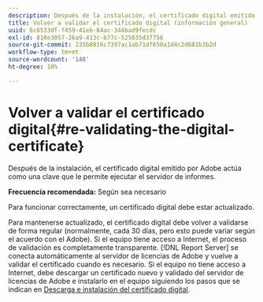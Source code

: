 ```yaml
---
description: Después de la instalación, el certificado digital emitido por Adobe actúa como una clave que le permite ejecutar el servidor de informes.
title: Volver a validar el certificado digital (información general)
uuid: 6c8533df-f459-41eb-84ac-344bad9fecdc
exl-id: 810e3057-26a9-413c-b77c-525035d37756
source-git-commit: 235b8816c7397ac1ab71df650a1d4c2d681b3b2d
workflow-type: tm+mt
source-wordcount: '148'
ht-degree: 10%

---
```


# Volver a validar el certificado digital{#re-validating-the-digital-certificate}

Después de la instalación, el certificado digital emitido por Adobe actúa como una clave que le permite ejecutar el servidor de informes.

**Frecuencia recomendada:** Según sea necesario

Para funcionar correctamente, un certificado digital debe estar actualizado.

Para mantenerse actualizado, el certificado digital debe volver a validarse de forma regular (normalmente, cada 30 días, pero esto puede variar según el acuerdo con el Adobe). Si el equipo tiene acceso a Internet, el proceso de validación es completamente transparente. [!DNL Report Server] se conecta automáticamente al servidor de licencias de Adobe y vuelve a validar el certificado cuando es necesario. Si el equipo no tiene acceso a Internet, debe descargar un certificado nuevo y validado del servidor de licencias de Adobe e instalarlo en el equipo siguiendo los pasos que se indican en [Descarga e instalación del certificado digital](../../../home/c-rpt-oview/c-inst-rpt/c-install-dig-cert/c-install-dig-cert.md#concept-5a61fc67df3643598c7c403962075f76).
